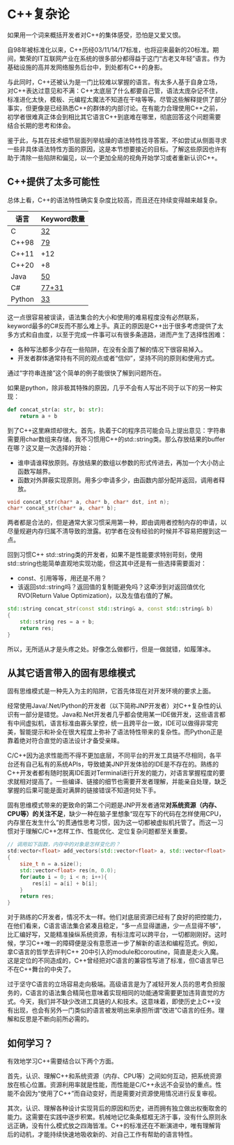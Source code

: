 # C++复杂论

如果用一个词来概括开发者对C++的集体感受，恐怕是又爱又恨。

自98年被标准化以来，C++历经03/11/14/17标准，也将迎来最新的20标准。期间，繁荣的IT互联网产业在系统的很多部分都得益于这门“古老又年轻”语言。作为基础设施的高并发网络服务后台中，到处都有C++的身影。

与此同时，C++还被认为是一门比较难以掌握的语言。有太多人基于自身立场，对C++表达过意见和不满：C++太底层了什么都要自己管，语法太庞杂记不住，标准进化太快，模板、元编程太魔法不知道在干啥等等。尽管这些解释提供了部分事实，但更像是已经熟悉C++的群体的内部讨论。在有能力合理使用C++之前，初学者很难真正体会到相比其它语言C++到底难在哪里，彻底回答这个问题需要结合长期的思考和体会。

鉴于此，与其在技术细节层面列举枯燥的语法特性找寻答案，不如尝试从侧面寻求一些非具体语法特性方面的原因，这是本节想要接近的目标。了解这些原因也许有助于清除一些陷阱和偏见，以一个更加全局的视角开始学习或者重新认识C++。

## C++提供了太多可能性

总体上看，C++的语法特性确实复杂度比较高，而且还在持续变得越来越复杂。

|语言|Keyword数量|
|--|--|
|C|[32](http://tigcc.ticalc.org/doc/keywords.html)|
|C++98|[79](https://en.wikibooks.org/wiki/C%2B%2B_Programming/Programming_Languages/C%2B%2B/Code/Keywords)|
|C++11|+12|
|C++20|+8|
|Java|[50](https://docs.oracle.com/javase/tutorial/java/nutsandbolts/_keywords.html)|
|C#|[77+31](https://docs.microsoft.com/en-us/dotnet/csharp/language-reference/keywords/)|
|Python|[33](https://www.w3schools.com/python/python_ref_keywords.asp)|

这一点很容易被误读，语法集合的大小和使用的难易程度没有必然联系，keyword最多的C#反而不那么难上手。真正的原因是C++出于很多考虑提供了太多方式和自由度，以至于完成一件事可以有很多条道路，进而产生了选择性困难：
* 各种写法都多少存在一些陷阱，在没有全面了解的情况下很容易掉入。
* 开发者群体通常持有不同的观点或者“信仰”，坚持不同的原则和使用方式。

通过“字符串连接”这个简单的例子能很快了解到问题所在。

如果是python，除非极其特殊的原因，几乎不会有人写出不同于以下的另一种实现：

```python
def concat_str(a: str, b: str):
    return a + b
```

到了C++这里麻烦却很大。首先，执着于C的程序员可能会马上提出意见：字符串需要用char数组来存储，我不习惯用C++的std::string类。那么存放结果的buffer在哪？这又是一次选择的开始：

* 谁申请谁释放原则。存放结果的数组以参数的形式传进去，再加一个大小防止函数写越界。
* 函数对外屏蔽实现原则。用多少申请多少，由函数内部分配并返回，调用者释放。

```c
void concat_str(char* a, char* b, char* dst, int n);
char* concat_str(char* a, char* b);
```

两者都是合法的，但是通常大家习惯采用第一种，即由调用者控制内存的申请，以尽量规避内存归属不清导致的泄露。初学者在没有经验的时候并不容易把握到这一点。

回到习惯C++ std::string类的开发者，如果不是性能要求特别苛刻，使用std::string也能简单直观地实现功能，但这其中还是有一些选择需要面对：

* const、引用等等，用还是不用？
* 该返回std::string吗？返回值的复制能避免吗？这牵涉到对返回值优化RVO(Return Value Optimization)，以及左值右值的了解。

```c++
std::string concat_str(const std::string& a, const std::string& b)
{
    std::string res = a + b;
    return res;
}
```

所以，无所适从才是头疼之处。好像怎么做都行，但是一做就错，如履薄冰。

## 从其它语言带入的固有思维模式

固有思维模式是一种先入为主的陷阱，它首先体现在对开发环境的要求上面。

经常使用Java/.Net/Python的开发者（以下简称JNP开发者）对C++复杂性的认识有一部分是错觉。Java和.Net开发者几乎都会使用某一IDE做开发，这些语言都有中间虚拟机，语言标准由寡头掌控，统一且跨平台一致，IDE可以做得非常完美，智能提示和补全在很大程度上弥补了语法特性带来的复杂性。而Python正是靠着绝对符合直觉的语法设计才备受亲睐。

C/C++因为追求性能而不得不更加底层，不同平台的开发工具链不尽相同，各平台还有自己私有的系统APIs，导致媲美JNP开发体验的IDE是不存在的。熟练的C++开发者都有随时脱离IDE面对Terminal进行开发的能力，对语言掌握程度的要求就相对提高了。一些编译、链接的细节也需要开发者理解，并能亲自处理，缺乏掌握的后果可能是面对满屏的链接错误不知道何处下手。

固有思维模式带来的更致命的第二个问题是JNP开发者通常**对系统资源（内存、CPU等）的关注不足**，缺少一种在脑子里想象“现在写下的代码在怎样使用CPU，内存里在发生什么”的贯通性思考习惯，因为这一切都被虚拟机托管了。而这一习惯对于理解C/C++怎样工作、性能优化、定位复杂问题都至关重要。

```C++
// 调用如下函数，内存中的对象是怎样变化的？
std:vector<float> add_vectors(std::vector<float> a, std::vector<float> b)
{
    size_t n = a.size();
    std::vector<float> res(n, 0.0);
    for(auto i = 0; i < n; i++){
        res[i] = a[i] + b[i];
    }
    return res;
}
```

对于熟练的C开发者，情况不太一样。他们对底层资源已经有了良好的把控能力，在他们看来，C语言语法集合紧凑且稳定，“多一点显得邋遢，少一点显得不够”，比汇编好写，又能精准操纵系统资源，有标注库可以跨平台，一切都刚刚好。这时候，学习C++唯一的障碍便是没有意愿进一步了解新的语法和编程范式。例如，拿C语言的哲学去评判C++ 20中引入的module和coroutine，简直是走火入魔。这是定位的不同造成的，C++曾经把对C语言的兼容性写进了标准，但C语言早已不在C++舞台的中央了。

过于坚守C语言的立场容易走向极端。高级语言是为了减轻开发人员的思考负担服务的，C语言的语法集合精简也意味着实现相同的功能通常需要更加违背直觉的方式。今天，我们并不缺少改进工具链的人和技术。这意味着，即使历史上C++没有出现，也会有另外一门类似的语言被发明出来承担所谓“改进”C语言的任务。理解和反思是不断向前所必需的。

## 如何学习？

有效地学习C++需要结合以下两个方面。

首先，认识、理解C++和系统资源（内存、CPU等）之间如何互动，把系统资源放在核心位置。资源利用率就是性能，而性能是C/C++永远不会妥协的重点。性能不会因为“使用了C++”而自动变好，而是需要对资源使用情况进行反复审视。

其次，认识、理解各种设计实现背后的原因和历史，进而拥有独立做出权衡取舍的能力。这需要在实践中逐步积累。机械地记忆条条框框无济于事，没有什么原则永远正确，没有什么模式放之四海皆准。C++的标准还在不断演进中，唯有理解背后的动机，才能持续快速地吸收新的、对自己工作有帮助的语言特性。
